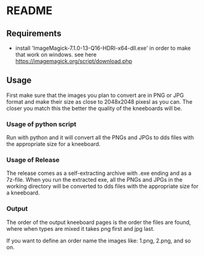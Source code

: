 # README

## Requirements

- install 'ImageMagick-7.1.0-13-Q16-HDRI-x64-dll.exe' in order to make that work on windows. see here https://imagemagick.org/script/download.php 

## Usage
First make sure that the images you plan to convert are in PNG or JPG format and make their size as close to 
2048x2048 pixesl as you can. The closer you match this the better the quality of the kneeboards will be.

### Usage of python script
Run with python and it will convert all the PNGs and JPGs to dds files with the appropriate size for a kneeboard.

### Usage of Release
The release comes as a self-extracting archive with .exe ending and as a 7z-file. When you run the extracted exe, all the PNGs and 
JPGs in the working directory will be converted to dds files with the appropriate size for a kneeboard.

### Output
The order of the output kneeboard pages is the order the files are found,
where when types are mixed it takes png first and jpg last.

If you want to define an order name the images like:
1.png, 2.png, and so on.